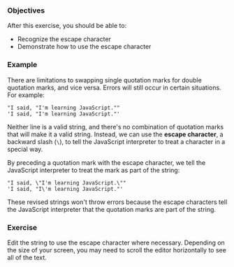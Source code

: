<!--{ ids:[129], language:'JavaScript', type:'workshop', order: 5, name:'Escape Character', description:'Some characters are more special than others' }-->

### Objectives

After this exercise, you should be able to:

- Recognize the escape character
- Demonstrate how to use the escape character

### Example

There are limitations to swapping single quotation marks for double quotation marks, and vice versa. Errors will still occur in certain situations. For example:

```
"I said, "I'm learning JavaScript.""
'I said, "I'm learning JavaScript."'
```

Neither line is a valid string, and there's no combination of quotation marks that will make it a valid string. Instead, we can use the __escape character__, a backward slash (`\`), to tell the JavaScript interpreter to treat a character in a special way.

By preceding a quotation mark with the escape character, we tell the JavaScript interpreter to treat the mark as part of the string:

```
"I said, \"I'm learning JavaScript.\""
'I said, "I\'m learning JavaScript."'
```

These revised strings won't throw errors because the escape characters tell the JavaScript interpreter that the quotation marks are part of the string.

### Exercise

Edit the string to use the escape character where necessary. Depending on the size of your screen, you may need to scroll the editor horizontally to see all of the text.

